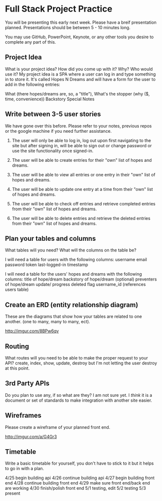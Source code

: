 # Full Stack Project Practice

You will be presenting this early next week.  Please have a breif presentation
planned.  Presentations should be between 5 - 10 minutes long.

You may use GitHub, PowerPoint, Keynote, or any other tools you desire to
complete any part of this.

## Project Idea

What is your project idea?  How did you come up with it? Why? Who would use it?
My project idea is a SPA where a user can log in and type something in to store it.
It's called Hopes N Dreams and will have a form for the user to add in the following entries:

What (there hopes/dreams are, so, a "title"),
What's the stopper (why ($, time, convenience))
Backstory
Special Notes

## Write between 3-5 user stories

We have gone over this before. Please refer to your notes, previous repos or the
google machine if you need further assistance.

1.  The user will only be able to log in, log out upon first navigating to the site
  but after signing in, will be able to sign out or change password or use the
  site functionality once signed-in.

2.  The user will be able to create entries for their "own" list of hopes
  and dreams.

3.  The user will be able to view all entries or one entry in their "own" list of
  hopes and dreams.

4.  The user will be able to update one entry at a time from their "own" list of
  hopes and dreams.

5.  The user will be able to check off entries and retrieve completed entries
   from their "own" list of hopes and dreams.

6.  The user will be able to delete entries and retrieve the deleted entries
  from their "own" list of hopes and dreams.

## Plan your tables and columns

What tables will you need? What will the columns on the table be?

I will need a table for users with the following columns:
 username
 email
 password
 token
 last-logged-in timestamp

I will need a table for the users' hopes and dreams with the following columns:
 title of hope/dream
 backstory of hope/dream (optional)
 preventers of hope/dream
 update/
 progress
 deleted flag
 username_id (references users table)

## Create an ERD (entity relationship diagram)

These are the diagrams that show how your tables are related to one another.
(one to many, many to many, ect).

http://imgur.com/8BPw6qv

## Routing

What routes will you need to be able to make the proper request to your API?
create, index, show, update, destroy but I'm not letting the user destroy at
this point.

## 3rd Party APIs

Do you plan to use any, if so what are they?
I am not sure yet.  I *think* it is a document or set of standards to make
integration with another site easier.

## Wireframes

Please create a wireframe of your planned front end.

http://imgur.com/a/G4Gr3

## Timetable

Write a basic timetable for yourself, you don't have to stick to it but it
helps to go in with a plan.

4/25  begin building api
4/26  continue building api
4/27  begin building front end
4/28  continue building front end
4/29  make sure front end/back end are working
4/30  finish/polish front end
5/1   testing, edit
5/2   testing
5/3   present
